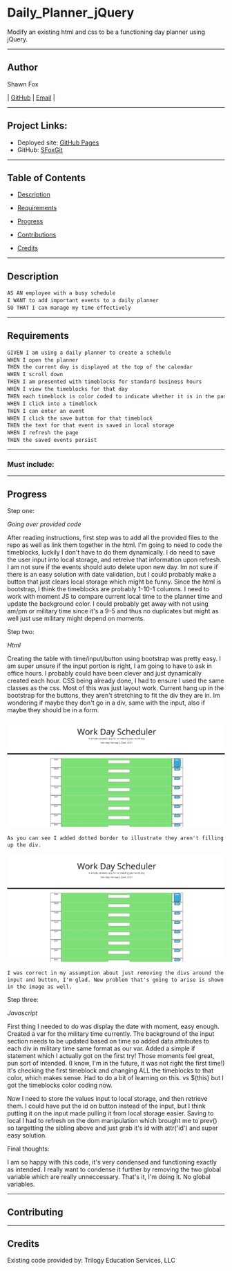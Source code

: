# Daily_Planner_jQuery
Modify an existing html and css to be a functioning day planner using jQuery.

---
## Author

Shawn Fox


| [GitHub](https://github.com/SFoxGit) | [Email](sfoxss4@gmail.com) |

---
## Project Links:

- Deployed site: [GitHub Pages](https://sfoxgit.github.io/Daily_Planner_jQuery/)
- GitHub: [SFoxGit](https://github.com/SFoxGit/Daily_Planner_jQuery)

---
## Table of Contents

- [Description](##Description)

- [Requirements](##Requirements)

- [Progress](##Progress)

- [Contributions](##Contributing)

- [Credits](##Credits)

---
## Description

```md
AS AN employee with a busy schedule
I WANT to add important events to a daily planner
SO THAT I can manage my time effectively
```

---
## Requirements

```md
GIVEN I am using a daily planner to create a schedule
WHEN I open the planner
THEN the current day is displayed at the top of the calendar
WHEN I scroll down
THEN I am presented with timeblocks for standard business hours
WHEN I view the timeblocks for that day
THEN each timeblock is color coded to indicate whether it is in the past, present, or future
WHEN I click into a timeblock
THEN I can enter an event
WHEN I click the save button for that timeblock
THEN the text for that event is saved in local storage
WHEN I refresh the page
THEN the saved events persist
```

---
### Must include:

    
---
## Progress

Step one:

*Going over provided code*

After reading instructions, first step was to add all the provided files to the repo as well as link them together in the html. I'm going to need to code the timeblocks, luckily I don't have to do them dynamically. I do need to save the user input into local storage, and retreive that information upon refresh. I am not sure if the events should auto delete upon new day. Im not sure if there is an easy solution with date validation, but I could probably make a button that just clears local storage which might be funny. Since the html is bootstrap, I think the timeblocks are probably 1-10-1 columns. I need to work with moment JS to compare current local time to the planner time and update the background color. I could probably get away with not using am/pm or military time since it's a 9-5 and thus no duplicates but might as well just use military might depend on moments. 

Step two:

*Html*

Creating the table with time/input/button using bootstrap was pretty easy. I am super unsure if the input portion is right, I am going to have to ask in office hours. I probably could have been clever and just dynamically created each hour. CSS being already done, I had to ensure I used the same classes as the css. Most of this was just layout work. Current hang up in the bootstrap for the buttons, they aren't stretching to fit the div they are in. Im wondering if maybe they don't go in a div, same with the input, also if maybe they should be in a form. 

![buttons](assets/images/buttons.jpg)

    As you can see I added dotted border to illustrate they aren't filling up the div.

![divFix](assets/images/buttons.jpg)

    I was correct in my assumption about just removing the divs around the input and button, I'm glad. New problem that's going to arise is shown in the image as well.

Step three:

*Javascript*

First thing I needed to do was display the date with moment, easy enough. Created a var for the military time currently. The background of the input section needs to be updated based on time so added data attributes to each div in military time same format as our var. Added a simple if statement which I actually got on the first try! Those moments feel great, pun sort of intended. (I know, I'm in the future, it was not right the first time!) It's checking the first timeblock and changing ALL the timeblocks to that color, which makes sense. Had to do a bit of learning on this. vs $(this) but I got the timeblocks color coding now. 

Now I need to store the values input to local storage, and then retrieve them. I could have put the id on button instead of the input, but I think putting it on the input made pulling it from local storage easier. Saving to local I had to refresh on the dom manipulation which brought me to prev() so targetting the sibling above and just grab it's id with attr('id') and super easy solution. 

Final thoughts:

I am so happy with this code, it's very condensed and functioning exactly as intended. I really want to condense it further by removing the two global variable which are really unneccessary. That's it, I'm doing it. No global variables.

---
## Contributing


---
## Credits

Existing code provided by: Trilogy Education Services, LLC
